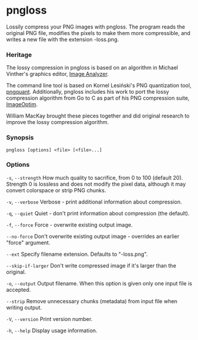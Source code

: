 pngloss
=======

Lossily compress your PNG images with pngloss. The program reads the original
PNG file, modifies the pixels to make them more compressible, and writes a new
file with the extension -loss.png.

### Heritage

The lossy compression in pngloss is based on an algorithm in Michael Vinther's
graphics editor, [Image Analyzer](http://meesoft.logicnet.dk/Analyzer/).

The command line tool is based on Kornel Lesiński's PNG quantization tool,
[pngquant](https://pngquant.org/). Additionally, pngloss includes his work to
port the lossy compression algorithm from Go to C as part of his PNG
compression suite, [ImageOptim](https://imageoptim.com/).

William MacKay brought these pieces together and did original research to
improve the lossy compression algorithm.

### Synopsis

`pngloss [options] <file> [<file>...]`

### Options

`-s`, `--strength`
How much quality to sacrifice, from 0 to 100 (default 20). Strength 0 is
lossless and does not modify the pixel data, although it may convert
colorspace or strip PNG chunks.

`-v`, `--verbose`
Verbose - print additional information about compression.

`-q`, `--quiet`
Quiet - don't print information about compression (the default).

`-f`, `--force`
Force - overwrite existing output image.

`--no-force`
Don't overwrite existing output image - overrides an earlier "force" argument.

`--ext`
Specify filename extension. Defaults to "-loss.png".

`--skip-if-larger`
Don't write compressed image if it's larger than the original.

`-o`, `--output`
Output filename. When this option is given only one input file is accepted.

`--strip`
Remove unnecessary chunks (metadata) from input file when writing output.

`-V`, `--version`
Print version number.

`-h`, `--help`
Display usage information.
